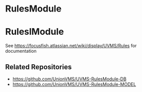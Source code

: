 # RulesModule

# RuleslModule

See https://focusfish.atlassian.net/wiki/display/UVMS/Rules for documentation

## Related Repositories

* https://github.com/UnionVMS/UVMS-RulesModule-DB
* https://github.com/UnionVMS/UVMS-RulesModule-MODEL

